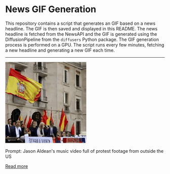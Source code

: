 # News GIF Generation
This repository contains a script that generates an GIF based on a news headline. The GIF is then saved and displayed in this README.
The news headline is fetched from the NewsAPI and the GIF is generated using the DiffusionPipeline from the `diffusers` Python package. The GIF generation process is performed on a GPU.
The script runs every few minutes, fetching a new headline and generating a new GIF each time.

---

![Generated GIF](output.gif?raw=true&v=1690169635)

Prompt: Jason Aldean's music video full of protest footage from outside the US

[Read more](https://www.insider.com/jason-aldean-music-video-small-town-protest-foreign-footage-2023-7)